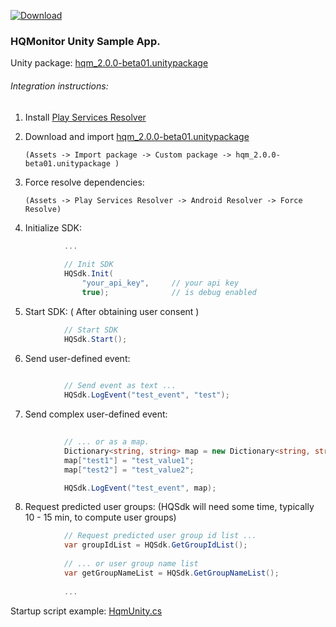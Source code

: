 [ ![Download](https://api.bintray.com/packages/humanteq/hqm-sdk/hqm-core-legacy/images/download.svg?version=2.0.0-beta01) ](https://bintray.com/humanteq/hqm-sdk/hqm-core-legacy/2.0.0-beta01/link)

### HQMonitor Unity Sample App.

Unity package: [hqm_2.0.0-beta01.unitypackage](https://github.com/HumanteQ/HQMonitorLegacyExample/raw/master/hqm_2.0.0-beta01.unitypackage)

###### Integration instructions:

1. Install [Play Services Resolver](https://github.com/googlesamples/unity-jar-resolver/)
2. Download and import [hqm_2.0.0-beta01.unitypackage](https://github.com/HumanteQ/HQMonitorLegacyExample/raw/master/hqm_2.0.0-beta01.unitypackage)

   `(Assets -> Import package -> Custom package -> hqm_2.0.0-beta01.unitypackage )`
3. Force resolve dependencies:

   `(Assets -> Play Services Resolver -> Android Resolver -> Force Resolve)`
4. Initialize SDK:
```csharp
            ...
            
            // Init SDK
            HQSdk.Init(
                "your_api_key",     // your api key
                true);              // is debug enabled
  ```
  
  5. Start SDK: ( After obtaining user consent )
```csharp  
            // Start SDK
            HQSdk.Start();
  ```
  
 6. Send user-defined event:
```csharp  
 
            // Send event as text ...
            HQSdk.LogEvent("test_event", "test");
```
 
 7. Send complex user-defined event:
```csharp  
            
            // ... or as a map.
            Dictionary<string, string> map = new Dictionary<string, string>();
            map["test1"] = "test_value1";
            map["test2"] = "test_value2";

            HQSdk.LogEvent("test_event", map);
```

8. Request predicted user groups: (HQSdk will need some time, typically 10 - 15 min, to compute user groups)
```csharp
            // Request predicted user group id list ...
            var groupIdList = HQSdk.GetGroupIdList();
            
            // ... or user group name list
            var getGroupNameList = HQSdk.GetGroupNameList();
            
            ...
```

Startup script example: [HqmUnity.cs](https://github.com/HumanteQ/HQMonitorLegacyExample/blob/master/Assets/HqmPlugin/HqmUnity.cs)
